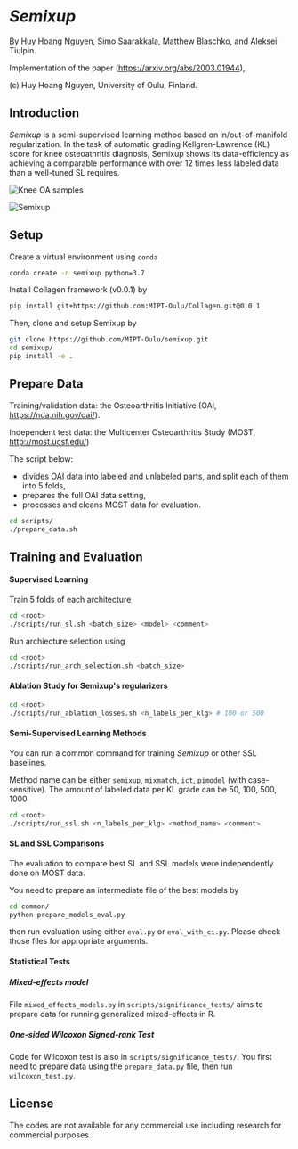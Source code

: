 # _Semixup_

By Huy Hoang Nguyen, Simo Saarakkala, Matthew Blaschko, and Aleksei Tiulpin.

Implementation of the paper (https://arxiv.org/abs/2003.01944),

(c) Huy Hoang Nguyen, University of Oulu, Finland.

## Introduction
_Semixup_ is a semi-supervised learning method based on in/out-of-manifold regularization. In the task of automatic grading Kellgren-Lawrence (KL) score for knee osteoathritis diagnosis, Semixup shows its data-efficiency as achieving a comparable performance with over 12 times less labeled data than a well-tuned SL requires.

![Knee OA samples](https://github.com/MIPT-Oulu/semixup/blob/master/docs/kneeoa_samples.png "Knee OA samples")

![Semixup](https://github.com/MIPT-Oulu/semixup/blob/master/docs/semixup.png "Semixup")

## Setup
Create a virtual environment using `conda`
```bash
conda create -n semixup python=3.7
```
Install Collagen framework (v0.0.1) by
```bash
pip install git+https://github.com:MIPT-Oulu/Collagen.git@0.0.1
```
Then, clone and setup Semixup by
```bash
git clone https://github.com/MIPT-Oulu/semixup.git
cd semixup/
pip install -e .
```

## Prepare Data
Training/validation data: the Osteoarthritis Initiative (OAI, https://nda.nih.gov/oai/).

Independent test data: the Multicenter Osteoarthritis Study (MOST, http://most.ucsf.edu/)

The script below:
 - divides OAI data into labeled and unlabeled parts, and split each of them into 5 folds,
 - prepares the full OAI data setting,
 - processes and cleans MOST data for evaluation.

```bash
cd scripts/
./prepare_data.sh
```

## Training and Evaluation
#### Supervised Learning
Train 5 folds of each architecture
```bash
cd <root>
./scripts/run_sl.sh <batch_size> <model> <comment>
```

Run archiecture selection using
```bash
cd <root>
./scripts/run_arch_selection.sh <batch_size>
```
#### Ablation Study for Semixup's regularizers
```bash
cd <root>
./scripts/run_ablation_losses.sh <n_labels_per_klg> # 100 or 500
```

#### Semi-Supervised Learning Methods
You can run a common command for training _Semixup_ or other SSL baselines.

Method name can be either `semixup`, `mixmatch`, `ict`, `pimodel` (with case-sensitive).
The amount of labeled data per KL grade can be 50, 100, 500, 1000.
```bash
cd <root>
./scripts/run_ssl.sh <n_labels_per_klg> <method_name> <comment>
```

#### SL and SSL Comparisons
The evaluation to compare best SL and SSL models were independently done on MOST data. 

You need to prepare an intermediate file of the best models by
```bash
cd common/
python prepare_models_eval.py
```
then run evaluation using either `eval.py` or `eval_with_ci.py`. Please check those files for appropriate arguments.

#### Statistical Tests
##### Mixed-effects model
File `mixed_effects_models.py` in `scripts/significance_tests/` aims to prepare data for running generalized mixed-effects in R.

##### One-sided Wilcoxon Signed-rank Test 
Code for Wilcoxon test is also in `scripts/significance_tests/`.
You first need to prepare data using the `prepare_data.py` file, then run `wilcoxon_test.py`.

## License
The codes are not available for any commercial use including research for commercial purposes.
